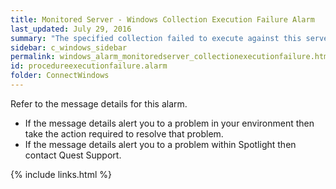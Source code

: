 ```yaml
---
title: ﻿Monitored Server - Windows Collection Execution Failure Alarm
last_updated: July 29, 2016
summary: "The specified collection failed to execute against this server."
sidebar: c_windows_sidebar
permalink: windows_alarm_monitoredserver_collectionexecutionfailure.html
id: procedureexecutionfailure.alarm
folder: ConnectWindows
---
```




Refer to the message details for this alarm.

* If the message details alert you to a problem in your environment then take the action required to resolve that problem.
* If the message details alert you to a problem within Spotlight then contact Quest Support.


{% include links.html %}
